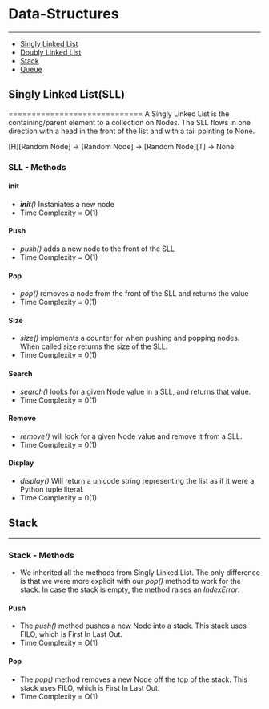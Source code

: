 # Data-Structures
-------------------
* [Singly Linked List](https://codefellows.github.io/sea-python-401d7/lectures/linked_list.html)
* [Doubly Linked List](https://codefellows.github.io/sea-python-401d7/lectures/double_linked_list.html)
* [Stack](https://codefellows.github.io/sea-python-401d7/lectures/stack.html)
* [Queue](https://codefellows.github.io/sea-python-401d7/lectures/queue.html)

## Singly Linked List(SLL)
=============================
A Singly Linked List is the containing/parent element to a collection on Nodes. The SLL flows in one direction with a head in the front of the list and with a tail pointing to None.

[H][Random Node] -> [Random Node] -> [Random Node][T] -> None
### SLL - Methods

#### __init__
* *__init__()* Instaniates a new node
* Time Complexity = O(1)

#### Push
* *push()* adds a new node to the front of the SLL
* Time Complexity = O(1)

#### Pop
* *pop()* removes a node from the front of the SLL and returns the value
* Time Complexity = 0(1)

#### Size
* *size()* implements a counter for when pushing and popping nodes. When called size returns the size of the SLL.
* Time Complexity = 0(1)

#### Search
* *search()* looks for a given Node value in a SLL, and returns that value.
* Time Complexity = 0(1)

#### Remove
* *remove()* will look for a given Node value and remove it from a SLL.
* Time Complexity = 0(1)

#### Display
* *display()* Will return a unicode string representing the list as if it were a Python tuple literal.
* Time Complexity = 0(1)
## Stack
-------------------
### Stack - Methods
* We inherited all the methods from Singly Linked List. The only difference is that we were more explicit with our *pop()* method to work for the stack. In case the stack is empty, the method raises an *IndexError*.

#### Push
* The *push()* method pushes a new Node into a stack. This stack uses FILO, which is First In Last Out.
* Time Complexity  = O(1)

#### Pop
* The *pop()* method removes a new Node off the top of the stack. This stack uses FILO, which is First In Last Out.
* Time Complexity = O(1)